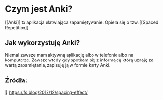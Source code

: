 # Czym jest Anki?

[[Anki]] to aplikacja ułatwiająca zapamiętywanie. Opiera się o tzw. [[Spaced Repetition]]

## Jak wykorzystuję Anki?

Niemal zawsze mam aktywną aplikację albo w telefonie albo na komputerze. Zawsze wtedy gdy spotkam się z informajcą którą uznaję za wartą zapamiętania, zapisuję ją w formie karty Anki.

## Źródła: 
🔗 https://fs.blog/2018/12/spacing-effect/
